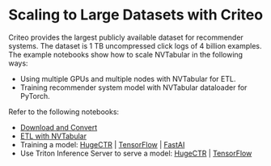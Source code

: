# Scaling to Large Datasets with Criteo

Criteo provides the largest publicly available dataset for recommender systems.
The dataset is 1 TB uncompressed click logs of 4 billion examples.
The example notebooks show how to scale NVTabular in the following ways:

* Using multiple GPUs and multiple nodes with NVTabular for ETL.
* Training recommender system model with NVTabular dataloader for PyTorch.

Refer to the following notebooks:

* [Download and Convert](01-Download-Convert.ipynb)
* [ETL with NVTabular](02-ETL-with-NVTabular.ipynb)
* Training a model: [HugeCTR](03-Training-with-HugeCTR.ipynb) | [TensorFlow](03-Training-with-TF.ipynb) | [FastAI](03-Training-with-FastAI.ipynb)
* Use Triton Inference Server to serve a model: [HugeCTR](04-Triton-Inference-with-HugeCTR.ipynb) | [TensorFlow](04-Triton-Inference-with-TF.ipynb)
